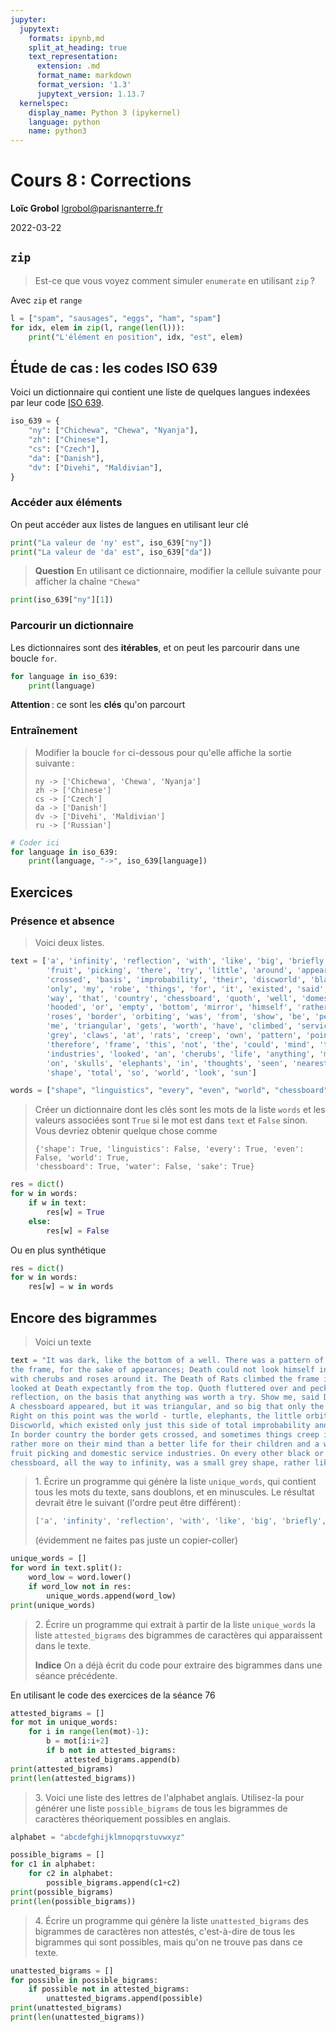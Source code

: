 ```yaml
---
jupyter:
  jupytext:
    formats: ipynb,md
    split_at_heading: true
    text_representation:
      extension: .md
      format_name: markdown
      format_version: '1.3'
      jupytext_version: 1.13.7
  kernelspec:
    display_name: Python 3 (ipykernel)
    language: python
    name: python3
---
```


<!-- LTeX: language=fr -->
<!-- #region slideshow={"slide_type": "slide"} -->
Cours 8 : Corrections
=====================

**Loïc Grobol** [<lgrobol@parisnanterre.fr>](mailto:lgrobol@parisnanterre.fr)

2022-03-22
<!-- #endregion -->

## `zip`

> Est-ce que vous voyez comment simuler `enumerate` en utilisant `zip` ?

Avec `zip` et `range`

```python
l = ["spam", "sausages", "eggs", "ham", "spam"]
for idx, elem in zip(l, range(len(l))):
    print("L'élément en position", idx, "est", elem)
```

## Étude de cas : les codes ISO 639

<!-- TODO: commencer plutôt par un Dict[str, str] et passer aux listes dans un second temps -->

Voici un dictionnaire qui contient une liste de quelques langues indexées par leur code [ISO 639](https://en.wikipedia.org/wiki/List_of_ISO_639-1_codes).

```python
iso_639 = {
    "ny": ["Chichewa", "Chewa", "Nyanja"], 
    "zh": ["Chinese"], 
    "cs": ["Czech"], 
    "da": ["Danish"], 
    "dv": ["Divehi", "Maldivian"],
}
```

### Accéder aux éléments

On peut accéder aux listes de langues en utilisant leur clé

```python
print("La valeur de 'ny' est", iso_639["ny"])
print("La valeur de 'da' est", iso_639["da"])
```

> **Question** En utilisant ce dictionnaire, modifier la cellule suivante pour afficher la chaîne
> `"Chewa"`

```python
print(iso_639["ny"][1])
```

### Parcourir un dictionnaire

Les dictionnaires sont des **itérables**, et on peut les parcourir dans une boucle `for`.

```python
for language in iso_639:
    print(language)
```

**Attention** : ce sont les **clés** qu'on parcourt

### Entraînement

> Modifier la boucle `for` ci-dessous pour qu'elle affiche la sortie suivante :
>
> ```text
> ny -> ['Chichewa', 'Chewa', 'Nyanja']
> zh -> ['Chinese']
> cs -> ['Czech']
> da -> ['Danish']
> dv -> ['Divehi', 'Maldivian']
> ru -> ['Russian']
> ```

```python
# Coder ici
for language in iso_639:
    print(language, "->", iso_639[language])
```

## Exercices

### Présence et absence

> Voici deux listes.

```python
text = ['a', 'infinity', 'reflection', 'with', 'like', 'big', 'briefly', 'into', 'children', 'which', 
        'fruit', 'picking', 'there', 'try', 'little', 'around', 'appearances', 'appeared', 'all', 
        'crossed', 'basis', 'improbability', 'their', 'discworld', 'black', 'to', 'death', 'future', 
        'only', 'my', 'robe', 'things', 'for', 'it', 'existed', 'said', 'sake', 'sometimes', 'right', 
        'way', 'that', 'country', 'chessboard', 'quoth', 'well', 'domestic', 'skull', 'wonderful', 
        'hooded', 'or', 'empty', 'bottom', 'mirror', 'himself', 'rather', 'over', 'every', 'triangle', 
        'roses', 'border', 'orbiting', 'was', 'from', 'show', 'be', 'pecked', 'bones', 'just', 'universe', 
        'me', 'triangular', 'gets', 'worth', 'have', 'climbed', 'service', 'fluttered', 'top', 'but', 
        'grey', 'claws', 'at', 'rats', 'creep', 'own', 'pattern', 'point', 'white', 'than', 'dark', 
        'therefore', 'frame', 'this', 'not', 'the', 'could', 'mind', 'turtle', 'scrabble', 'better', 
        'industries', 'looked', 'an', 'cherubs', 'life', 'anything', 'more', 'small', 'and', 'of', 'his', 
        'on', 'skulls', 'elephants', 'in', 'thoughts', 'seen', 'nearest', 'expectantly', 'other', 'side', 
        'shape', 'total', 'so', 'world', 'look', 'sun']

words = ["shape", "linguistics", "every", "even", "world", "chessboard", "water", "sake"]
```

> Créer un dictionnaire dont les clés sont les mots de la liste `words` et les valeurs associées
> sont `True` si le mot est dans `text` et `False` sinon. Vous devriez obtenir quelque chose comme
> 
> ```text
> {'shape': True, 'linguistics': False, 'every': True, 'even': False, 'world': True, 
> 'chessboard': True, 'water': False, 'sake': True}
> ```

```python
res = dict()
for w in words:
    if w in text:
        res[w] = True
    else:
        res[w] = False
```

Ou en plus synthétique

```python
res = dict()
for w in words:
    res[w] = w in words
```

## Encore des bigrammes

> Voici un texte

```python
text = "It was dark, like the bottom of a well. There was a pattern of skulls and bones around \
the frame, for the sake of appearances; Death could not look himself in the skull in a mirror \
with cherubs and roses around it. The Death of Rats climbed the frame in a scrabble of claws and \
looked at Death expectantly from the top. Quoth fluttered over and pecked briefly at his own \
reflection, on the basis that anything was worth a try. Show me, said Death, show me my thoughts. \
A chessboard appeared, but it was triangular, and so big that only the nearest point could be seen. \
Right on this point was the world - turtle, elephants, the little orbiting sun and all. It was the \
Discworld, which existed only just this side of total improbability and, therefore, in border country. \
In border country the border gets crossed, and sometimes things creep into the universe that have \
rather more on their mind than a better life for their children and a wonderful future in the \
fruit picking and domestic service industries. On every other black or white triangle of the \
chessboard, all the way to infinity, was a small grey shape, rather like an empty hooded robe."
```

> 1\. Écrire un programme qui génère la liste `unique_words`, qui contient tous les mots du texte,
> sans doublons, et en minuscules. Le résultat devrait être le suivant (l'ordre peut être
> différent) :
>
> ```python
> ['a', 'infinity', 'reflection', 'with', 'like', 'big', 'briefly', 'into', 'children', 'which', > 'fruit', 'picking', 'there', 'try', 'little', 'around', 'appearances', 'appeared', 'all', 'crossed', > 'basis', 'improbability', 'their', 'discworld', 'black', 'to', 'death', 'future', 'only', 'my', > 'robe', 'things', 'for', 'it', 'existed', 'said', 'sake', 'sometimes', 'right', 'way', 'that', > 'country', 'chessboard', 'quoth', 'well', 'domestic', 'skull', 'wonderful', 'hooded', 'or', 'empty', > 'bottom', 'mirror', 'himself', 'rather', 'over', 'every', 'triangle', 'roses', 'border', 'orbiting', > 'was', 'from', 'show', 'be', 'pecked', 'bones', 'just', 'universe', 'me', 'triangular', 'gets', > 'worth', 'have', 'climbed', 'service', 'fluttered', 'top', 'but', 'grey', 'claws', 'at', 'rats', > 'creep', 'own', 'pattern', 'point', 'white', 'than', 'dark', 'therefore', 'frame', 'this', 'not', > 'the', 'could', 'mind', 'turtle', 'scrabble', 'better', 'industries', 'looked', 'an', 'cherubs', > 'life', 'anything', 'more', 'small', 'and', 'of', 'his', 'on', 'skulls', 'elephants', 'in', > 'thoughts', 'seen', 'nearest', 'expectantly', 'other', 'side', 'shape', 'total', 'so', 'world', > 'look', 'sun']
> ```
>
> (évidemment ne faites pas juste un copier-coller)


```python
unique_words = []
for word in text.split():
    word_low = word.lower()
    if word_low not in res:
        unique_words.append(word_low)
print(unique_words)
```

> 2\. Écrire un programme qui extrait à partir de la liste `unique_words` la liste
> `attested_bigrams` des bigrammes de caractères qui apparaissent dans le texte.
>
> **Indice** On a déjà écrit du code pour extraire des bigrammes dans une séance précédente.

En utilisant le code des exercices de la séance 76

```python
attested_bigrams = []
for mot in unique_words:
    for i in range(len(mot)-1):
        b = mot[i:i+2]
        if b not in attested_bigrams:
            attested_bigrams.append(b)
print(attested_bigrams)
print(len(attested_bigrams))
```

> 3\. Voici une liste des lettres de l'alphabet anglais. Utilisez-la pour générer une liste
> `possible_bigrams` de tous les bigrammes de caractères théoriquement possibles en anglais.

```python
alphabet = "abcdefghijklmnopqrstuvwxyz"
```

```python
possible_bigrams = []
for c1 in alphabet:
    for c2 in alphabet:
        possible_bigrams.append(c1+c2)
print(possible_bigrams)
print(len(possible_bigrams))
```

> 4\. Écrire un programme qui génère la liste `unattested_bigrams` des bigrammes de caractères
> non attestés, c'est-à-dire de tous les bigrammes qui sont possibles, mais qu'on ne trouve pas dans
> ce texte.

```python
unattested_bigrams = []
for possible in possible_bigrams:
    if possible not in attested_bigrams:
        unattested_bigrams.append(possible)
print(unattested_bigrams)
print(len(unattested_bigrams))
```
